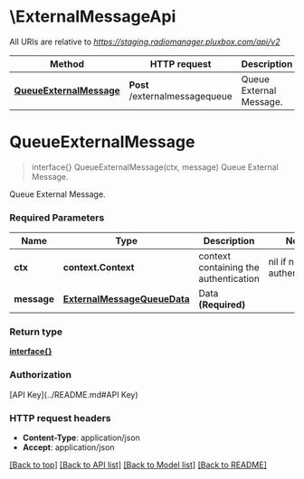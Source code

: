 # \ExternalMessageApi

All URIs are relative to *https://staging.radiomanager.pluxbox.com/api/v2*

Method | HTTP request | Description
------------- | ------------- | -------------
[**QueueExternalMessage**](ExternalMessageApi.md#QueueExternalMessage) | **Post** /externalmessagequeue | Queue External Message.


# **QueueExternalMessage**
> interface{} QueueExternalMessage(ctx, message)
Queue External Message.

Queue External Message.

### Required Parameters

Name | Type | Description  | Notes
------------- | ------------- | ------------- | -------------
 **ctx** | **context.Context** | context containing the authentication | nil if no authentication
  **message** | [**ExternalMessageQueueData**](ExternalMessageQueueData.md)| Data **(Required)** | 

### Return type

[**interface{}**](interface{}.md)

### Authorization

[API Key](../README.md#API Key)

### HTTP request headers

 - **Content-Type**: application/json
 - **Accept**: application/json

[[Back to top]](#) [[Back to API list]](../README.md#documentation-for-api-endpoints) [[Back to Model list]](../README.md#documentation-for-models) [[Back to README]](../README.md)

